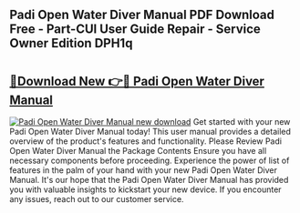 ## Padi Open Water Diver Manual PDF Download Free - Part-CUl User Guide Repair - Service Owner Edition DPH1q

# <h2><a href="http://bc16248.oget.top/?id=Padi+Open+Water+Diver+Manual">🔗Download New 👉🔴 Padi Open Water Diver Manual</a></h2>

[![Padi Open Water Diver Manual new download](https://i.imgur.com/5g1atiW.png)](http://bc16248.oget.top/?id=Padi+Open+Water+Diver+Manual)
Get started with your new Padi Open Water Diver Manual today! This user manual provides a detailed overview of the product's features and functionality. Please Review Padi Open Water Diver Manual the Package Contents Ensure you have all necessary components before proceeding. Experience the power of list of features in the palm of your hand with your new Padi Open Water Diver Manual. It's our hope that the Padi Open Water Diver Manual has provided you with valuable insights to kickstart your new device. If you encounter any issues, reach out to our customer service.
